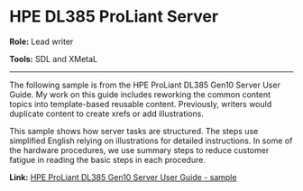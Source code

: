 # HPE DL385 ProLiant Server



**Role:** Lead writer

**Tools:** SDL and XMetaL

------

The following sample is from the HPE ProLiant DL385 Gen10 Server User Guide. My work on this guide includes reworking the common content topics into template-based reusable content. Previously, writers would duplicate content to create xrefs or add illustrations. 

This sample shows how server tasks are structured. The steps use simplified English relying on illustrations for detailed instructions. In some of the hardware procedures, we use summary steps to reduce customer fatigue in reading the basic steps in each procedure.

**Link:**  [HPE ProLiant DL385 Gen10 Server User Guide - sample](https://chriskpeterson.github.io/vuepress2/public/DL385tasks.pdf)



